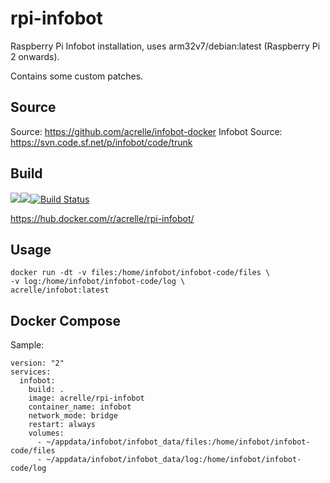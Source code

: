 # rpi-infobot

Raspberry Pi Infobot installation, uses arm32v7/debian:latest (Raspberry Pi 2 onwards).

Contains some custom patches.

## Source
Source: https://github.com/acrelle/infobot-docker
Infobot Source: https://svn.code.sf.net/p/infobot/code/trunk 

## Build 
[![](https://images.microbadger.com/badges/version/acrelle/rpi-infobot.svg)](https://microbadger.com/images/acrelle/rpi-infobot "Get your own version badge on microbadger.com")[![](https://images.microbadger.com/badges/image/acrelle/rpi-infobot.svg)](https://microbadger.com/images/acrelle/rpi-infobot "Get your own image badge on microbadger.com")[![Build Status](https://jenkins.relle.uk/buildStatus/icon?job=rpi-infobot)](https://jenkins.relle.uk/job/rpi-infobot)

https://hub.docker.com/r/acrelle/rpi-infobot/

## Usage

```
docker run -dt -v files:/home/infobot/infobot-code/files \
-v log:/home/infobot/infobot-code/log \
acrelle/infobot:latest
```

## Docker Compose

Sample:

```
version: "2"
services:
  infobot:
    build: .
    image: acrelle/rpi-infobot
    container_name: infobot
    network_mode: bridge
    restart: always
    volumes:
      - ~/appdata/infobot/infobot_data/files:/home/infobot/infobot-code/files 
      - ~/appdata/infobot/infobot_data/log:/home/infobot/infobot-code/log
```
